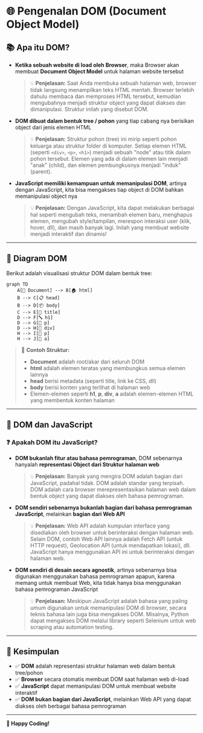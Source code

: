 # 🌐 Pengenalan DOM (Document Object Model)

## 📚 Apa itu DOM?

- **Ketika sebuah website di load oleh Browser**, maka Browser akan membuat **Document Object Model** untuk halaman website tersebut

  > 💡 **Penjelasan:** Saat Anda membuka sebuah halaman web, browser tidak langsung menampilkan teks HTML mentah. Browser terlebih dahulu membaca dan memproses HTML tersebut, kemudian mengubahnya menjadi struktur object yang dapat diakses dan dimanipulasi. Struktur inilah yang disebut DOM.

- **DOM dibuat dalam bentuk tree / pohon** yang tiap cabang nya berisikan object dari jenis elemen HTML

  > 💡 **Penjelasan:** Struktur pohon (tree) ini mirip seperti pohon keluarga atau struktur folder di komputer. Setiap elemen HTML (seperti `<div>`, `<p>`, `<h1>`) menjadi sebuah "node" atau titik dalam pohon tersebut. Elemen yang ada di dalam elemen lain menjadi "anak" (child), dan elemen pembungkusnya menjadi "induk" (parent).

- **JavaScript memiliki kemampuan untuk memanipulasi DOM**, artinya dengan JavaScript, kita bisa mengakses tiap object di DOM bahkan memanipulasi object nya

  > 💡 **Penjelasan:** Dengan JavaScript, kita dapat melakukan berbagai hal seperti mengubah teks, menambah elemen baru, menghapus elemen, mengubah style/tampilan, merespon interaksi user (klik, hover, dll), dan masih banyak lagi. Inilah yang membuat website menjadi interaktif dan dinamis!

---

## 🌳 Diagram DOM

Berikut adalah visualisasi struktur DOM dalam bentuk tree:

```mermaid
graph TD
    A[📄 Document] --> B[🏠 html]
    B --> C[📋 head]
    B --> D[📦 body]
    C --> E[📌 title]
    D --> F[🔤 h1]
    D --> G[📝 p]
    D --> H[📁 div]
    H --> I[📝 p]
    H --> J[🔗 a]
```

> 🎯 **Contoh Struktur:**
> - **Document** adalah root/akar dari seluruh DOM
> - **html** adalah elemen teratas yang membungkus semua elemen lainnya
> - **head** berisi metadata (seperti title, link ke CSS, dll)
> - **body** berisi konten yang terlihat di halaman web
> - Elemen-elemen seperti **h1**, **p**, **div**, **a** adalah elemen-elemen HTML yang membentuk konten halaman

---

## 🔗 DOM dan JavaScript

### ❓ Apakah DOM itu JavaScript?

- **DOM bukanlah fitur atau bahasa pemrograman**, DOM sebenarnya hanyalah **representasi Object dari Struktur halaman web**

  > 💡 **Penjelasan:** Banyak yang mengira DOM adalah bagian dari JavaScript, padahal tidak. DOM adalah standar yang terpisah. DOM adalah cara browser merepresentasikan halaman web dalam bentuk object yang dapat diakses oleh bahasa pemrograman.

- **DOM sendiri sebenarnya bukanlah bagian dari bahasa pemrograman JavaScript**, melainkan **bagian dari Web API**

  > 💡 **Penjelasan:** Web API adalah kumpulan interface yang disediakan oleh browser untuk berinteraksi dengan halaman web. Selain DOM, contoh Web API lainnya adalah Fetch API (untuk HTTP request), Geolocation API (untuk mendapatkan lokasi), dll. JavaScript hanya menggunakan API ini untuk berinteraksi dengan halaman web.

- **DOM sendiri di desain secara agnostik**, artinya sebenarnya bisa digunakan menggunakan bahasa pemrograman apapun, karena memang untuk membuat Web, kita tidak hanya bisa menggunakan bahasa pemrograman JavaScript

  > 💡 **Penjelasan:** Meskipun JavaScript adalah bahasa yang paling umum digunakan untuk memanipulasi DOM di browser, secara teknis bahasa lain juga bisa mengakses DOM. Misalnya, Python dapat mengakses DOM melalui library seperti Selenium untuk web scraping atau automation testing.

---

## 🎯 Kesimpulan

- ✅ **DOM** adalah representasi struktur halaman web dalam bentuk tree/pohon
- ✅ **Browser** secara otomatis membuat DOM saat halaman web di-load
- ✅ **JavaScript** dapat memanipulasi DOM untuk membuat website interaktif
- ✅ **DOM bukan bagian dari JavaScript**, melainkan Web API yang dapat diakses oleh berbagai bahasa pemrograman

---

**🚀 Happy Coding!**
